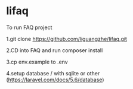 # lifaq
To run FAQ project

1.git clone https://github.com/liguangzhe/lifaq.git

2.CD into FAQ and run composer install 

3.cp env.example to .env

4.setup database / with sqlite or other (https://laravel.com/docs/5.6/database)
